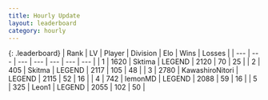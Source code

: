 ```yaml
---
title: Hourly Update
layout: leaderboard
category: hourly
---
```


{: .leaderboard}
| Rank | LV | Player | Division | Elo | Wins | Losses |
| --- | --- | --- | --- | --- | --- | --- |
| <span data-change="0">1</span> | 1620 | <span title="ID: 353063">Sktima</span> | LEGEND | <span data-change="0">2120</span> | <span data-change="0">70</span> | <span data-change="0">25</span> |
| <span data-change="2">2</span> | 405 | <span title="ID: 402846">Skitma</span> | LEGEND | <span data-change="43">2117</span> | <span data-change="8">105</span> | <span data-change="0">48</span> |
| <span data-change="-1">3</span> | 2780 | <span title="ID: 164871">KawashiroNitori</span> | LEGEND | <span data-change="0">2115</span> | <span data-change="0">52</span> | <span data-change="0">16</span> |
| <span data-change="-1">4</span> | 742 | <span title="ID: 76009">lemonMD</span> | LEGEND | <span data-change="0">2088</span> | <span data-change="0">59</span> | <span data-change="0">16</span> |
| <span data-change="0">5</span> | 325 | <span title="ID: 538611">Leon1</span> | LEGEND | <span data-change="0">2055</span> | <span data-change="0">102</span> | <span data-change="0">50</span> |